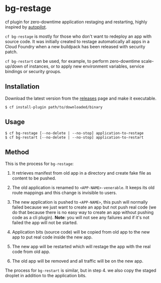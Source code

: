 # bg-restage

cf plugin for zero-downtime application restaging and restarting, highly inspired by [autopilot](https://github.com/contraband/autopilot).

`cf bg-restage` is mostly for those who don't want to redeploy an app with source code. 
It was initially created to restage automatically all apps in a Cloud Foundry 
when a new buildpack has been released with security patch.

`cf bg-restart` can be used, for example, to perform zero-downtime scale-up/down of
instances, or to apply new environment variables, service bindings or security
groups.

## Installation

Download the latest version from the [releases][releases] page and make it executable.

```
$ cf install-plugin path/to/downloaded/binary
```

[releases]: https://github.com/orange-cloudfoundry/cf-plugin-bg-restage/releases

## Usage

```
$ cf bg-restage [--no-delete | --no-stop] application-to-restage
$ cf bg-restart [--no-delete | --no-stop] application-to-restart
```

## Method

This is the process for `bg-restage`:

1. It retrieves manifest from old app in a directory and create fake file as content to be pushed.

2. The old application is renamed to `<APP-NAME>-venerable`. It keeps its old route
   mappings and this change is invisible to users.

3. The new application is pushed to `<APP-NAME>`, this push will normally failed because we just want to create an app
   but not push real code (we do that because there is no easy way to create an app without pushing code as a cli plugin). 
   **Note**: you will not see any failures and if it's not failed the app will not be started.

4. Application bits (source code) will be copied from old app to the new app to put real code inside the new app.

5. The new app will be restarted which will restage the app with the real code from old app.

6. The old app will be removed and all traffic will be on the new app.

The process for `bg-restart` is similar, but in step 4. we also copy the staged droplet in
addition to the application bits.